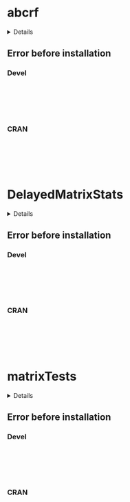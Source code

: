 # abcrf

<details>

* Version: 
* GitHub: https://github.com/HenrikBengtsson/matrixStats
* Source code: NA
* Number of recursive dependencies: 0

</details>

## Error before installation

### Devel

```






```
### CRAN

```






```
# DelayedMatrixStats

<details>

* Version: 
* GitHub: https://github.com/HenrikBengtsson/matrixStats
* Source code: NA
* Number of recursive dependencies: 0

</details>

## Error before installation

### Devel

```






```
### CRAN

```






```
# matrixTests

<details>

* Version: 
* GitHub: https://github.com/HenrikBengtsson/matrixStats
* Source code: NA
* Number of recursive dependencies: 0

</details>

## Error before installation

### Devel

```






```
### CRAN

```






```
